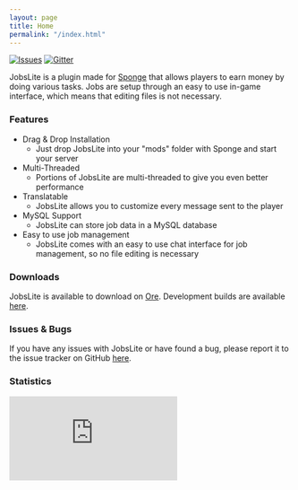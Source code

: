 ```yaml
---
layout: page
title: Home
permalink: "/index.html"
---
```


[![Issues](https://img.shields.io/github/issues/Flibio/JobsLite.svg?style=flat-square)](http://www.github.com/Flibio/JobsLite/issues/)
[![Gitter](https://img.shields.io/badge/chat-on_gitter-3F51B5.svg?style=flat-square)](https://gitter.im/Flibio/JobsLite)

JobsLite is a plugin made for [Sponge](https://spongepowered.org/) that allows players to earn money by doing various tasks. Jobs are setup
through an easy to use in-game interface, which means that editing files is not necessary.

### Features

- Drag & Drop Installation
    - Just drop JobsLite into your "mods" folder with Sponge and start your server
- Multi-Threaded
    - Portions of JobsLite are multi-threaded to give you even better performance
- Translatable
    - JobsLite allows you to customize every message sent to the player
- MySQL Support
    - JobsLite can store job data in a MySQL database
- Easy to use job management
    - JobsLite comes with an easy to use chat interface for job management, so no file editing is necessary

### Downloads

JobsLite is available to download on [Ore](https://ore.spongepowered.org/Flibio/JobsLite). Development builds are
available [here](http://continuum.flibio.net/project/JobsLite).

### Issues & Bugs

If you have any issues with JobsLite or have found a bug, please report it to the issue tracker on GitHub [here](https://github.com/Flibio/JobsLite/issues).

### Statistics

![Statistics](http://i.flibio.net/jobslite.php)
